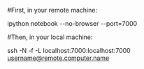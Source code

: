 #First, in your remote machine:

ipython notebook --no-browser --port=7000

#Then, in your local machine:

ssh -N -f -L localhost:7000:localhost:7000 username@remote.computer.name
